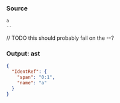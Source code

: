 ### Source
```js parse:expr
a
--
```

// TODO this should probably fail on the --?
### Output: ast
```json
{
  "IdentRef": {
    "span": "0:1",
    "name": "a"
  }
}
```
